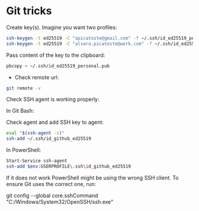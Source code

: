 # Git tricks

Create key(s). Imagine you want two profiles:

```bash
ssh-keygen -t ed25519 -C "apicatoste@gmail.com" -f ~/.ssh/id_ed25519_personal
ssh-keygen -t ed25519 -C "alvaro.picatoste@work.com" -f ~/.ssh/id_ed25519_work
```

Pass content of the key to the clipboard:

```bash
pbcopy < ~/.ssh/id_ed25519_personal.pub
```

- Check remote url:

```bash
git remote -v
```

Check SSH agent is working properly:

In Git Bash:

Check agent and add SSH key to agent:

```bash
eval "$(ssh-agent -s)"
ssh-add ~/.ssh/id_github_ed25519
```

In PowerShell:

```bash
Start-Service ssh-agent
ssh-add $env:USERPROFILE\.ssh\id_github_ed25519
```

If it does not work PowerShell might be using the wrong SSH client. To ensure Git uses the correct one, run:

git config --global core.sshCommand "C:/Windows/System32/OpenSSH/ssh.exe"
